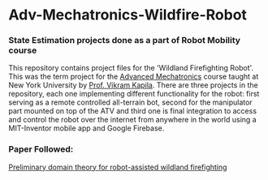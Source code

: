 # Adv-Mechatronics-Wildfire-Robot

### State Estimation projects done as a part of Robot Mobility course
This repository contains project files for the 'Wildland Firefighting Robot'. This was the term project for the [Advanced Mechatronics](http://engineering.nyu.edu/mechatronics/vkapila/) course taught at New York University by [Prof. Vikram Kapila](https://engineering.nyu.edu/faculty/vikram-kapila). There are three projects in the repository, each one implementing different functionality for the robot: first serving as a remote controlled all-terrain bot, second for the manipulator part mounted on top of the ATV and third one is final integration to access and control the robot over the internet from anywhere in the world using a MIT-Inventor mobile app and Google Firebase.

### Paper Followed:
[Preliminary domain theory for robot-assisted wildland firefighting](https://ieeexplore.ieee.org/document/5424143)
